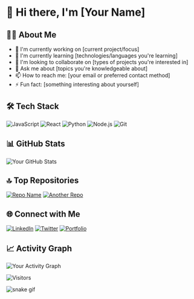 # 👋 Hi there, I'm [Your Name]

## 👨‍💻 About Me
- 🔭 I'm currently working on [current project/focus]
- 🌱 I'm currently learning [technologies/languages you're learning]
- 👯 I'm looking to collaborate on [types of projects you're interested in]
- 💬 Ask me about [topics you're knowledgeable about]
- 📫 How to reach me: [your email or preferred contact method]
- ⚡ Fun fact: [something interesting about yourself]

## 🛠️ Tech Stack
![JavaScript](https://img.shields.io/badge/-JavaScript-F7DF1E?style=flat-square&logo=javascript&logoColor=black)
![React](https://img.shields.io/badge/-React-61DAFB?style=flat-square&logo=react&logoColor=black)
![Python](https://img.shields.io/badge/-Python-3776AB?style=flat-square&logo=python&logoColor=white)
![Node.js](https://img.shields.io/badge/-Node.js-339933?style=flat-square&logo=node.js&logoColor=white)
![Git](https://img.shields.io/badge/-Git-F05032?style=flat-square&logo=git&logoColor=white)
<!-- Add or replace with technologies you work with -->

## 📊 GitHub Stats
![Your GitHub Stats](https://github-readme-stats.vercel.app/api?username=YOUR_USERNAME&show_icons=true&theme=radical)

## 🔝 Top Repositories
[![Repo Name](https://github-readme-stats.vercel.app/api/pin/?username=YOUR_USERNAME&repo=REPO_NAME&theme=radical)](https://github.com/YOUR_USERNAME/REPO_NAME)
[![Another Repo](https://github-readme-stats.vercel.app/api/pin/?username=YOUR_USERNAME&repo=ANOTHER_REPO&theme=radical)](https://github.com/YOUR_USERNAME/ANOTHER_REPO)

## 🌐 Connect with Me
[![LinkedIn](https://img.shields.io/badge/-LinkedIn-0077B5?style=flat-square&logo=linkedin&logoColor=white)](YOUR_LINKEDIN_URL)
[![Twitter](https://img.shields.io/badge/-Twitter-1DA1F2?style=flat-square&logo=twitter&logoColor=white)](YOUR_TWITTER_URL)
[![Portfolio](https://img.shields.io/badge/-Portfolio-000000?style=flat-square&logo=react&logoColor=white)](YOUR_PORTFOLIO_URL)

## 📈 Activity Graph
![Your Activity Graph](https://activity-graph.herokuapp.com/graph?username=YOUR_USERNAME&theme=github)

<!-- Optional: Add a visitor counter -->
![Visitors](https://visitor-badge.glitch.me/badge?page_id=YOUR_USERNAME.YOUR_USERNAME)

<!-- Optional: Add a snake animation of your contribution graph -->
![snake gif](https://github.com/YOUR_USERNAME/YOUR_USERNAME/blob/output/github-contribution-grid-snake.svg)

